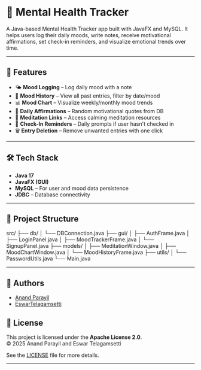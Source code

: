 # 🧠 Mental Health Tracker

A Java-based Mental Health Tracker app built with JavaFX and MySQL. It helps users log their daily moods, write notes, receive motivational affirmations, set check-in reminders, and visualize emotional trends over time.

---

## 🚀 Features

- 🌤 **Mood Logging** – Log daily mood with a note
- 📅 **Mood History** – View all past entries, filter by date/mood
- 📊 **Mood Chart** – Visualize weekly/monthly mood trends
- 💬 **Daily Affirmations** – Random motivational quotes from DB
- 🧘 **Meditation Links** – Access calming meditation resources
- 🔔 **Check-In Reminders** – Daily prompts if user hasn't checked in
- 🗑 **Entry Deletion** – Remove unwanted entries with one click

---

## 🛠 Tech Stack

- **Java 17**
- **JavaFX (GUI)**
- **MySQL** – For user and mood data persistence
- **JDBC** – Database connectivity

---

## 📂 Project Structure

src/
├── db/
│   └── DBConnection.java
├── gui/
│   ├── AuthFrame.java
│   ├── LoginPanel.java
│   ├── MoodTrackerFrame.java
│   └── SignupPanel.java
├── models/
│   ├── MeditationWindow.java
│   ├── MoodChartWindow.java
│   └── MoodHistoryFrame.java
├── utils/
│   └── PasswordUtils.java
└── Main.java

---

## 👥 Authors
- [Anand Parayil](https://github.com/anandparayil)
- [EswarTelagamsetti](https://github.com/EswarTelagamsetti)

## 📄 License

This project is licensed under the **Apache License 2.0**.  
© 2025 Anand Parayil and Eswar Telagamsetti

See the [LICENSE](./LICENSE) file for more details.

---
